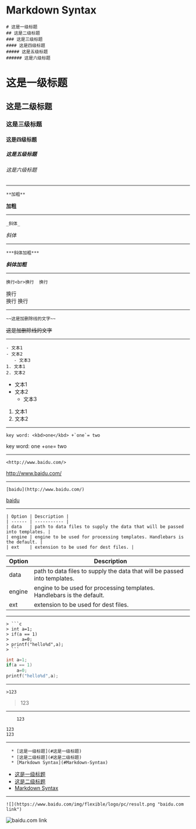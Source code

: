 # Markdown Syntax

```
# 这是一级标题
## 这是二级标题
### 这是三级标题
#### 这是四级标题
##### 这是五级标题
###### 这是六级标题
```

# 这是一级标题

## 这是二级标题

### 这是三级标题

#### 这是四级标题

##### 这是五级标题

###### 这是六级标题

------------

```
**加粗**
```

**加粗**

------------

```
_斜体_
```

*斜体*

------------

```
***斜体加粗***
```

***斜体加粗***

------------

```
换行<br>换行  换行
```
换行<br>换行  换行

------------

```
~~这是加删除线的文字~~
```

~~这是加删除线的文字~~

------------

```
- 文本1
- 文本2
   - 文本3
1. 文本1
2. 文本2
```

- 文本1
- 文本2
   - 文本3

1. 文本1
2. 文本2

------------
```
key word: <kbd>one</kbd> +`one`= two
```
key word: <kbd>one</kbd> +`one`= two

------------
```
<http://www.baidu.com/>
```

<http://www.baidu.com/>

------------

```
[baidu](http://www.baidu.com/)
```

[baidu](http://www.baidu.com/)

------------

```
| Option | Description |
| ------ | ----------- |
| data   | path to data files to supply the data that will be passed into templates. |
| engine | engine to be used for processing templates. Handlebars is the default. |
| ext    | extension to be used for dest files. |
```

| Option | Description                                                               |
| ------ | ------------------------------------------------------------------------- |
| data   | path to data files to supply the data that will be passed into templates. |
| engine | engine to be used for processing templates. Handlebars is the default.    |
| ext    | extension to be used for dest files.                                      |

------------
```
> ```c
> int a=1;
> if(a == 1)
>     a=0;
> printf("hello%d",a);
> ``` 
```

```c
int a=1;
if(a == 1)
    a=0;
printf("hello%d",a);
```

------------

```
>123

```

> 123

-------------

```
    123
```

    123
    123

-------------

```
  * [这是一级标题](#这是一级标题)
  * [这是二级标题](#这是二级标题)
  * [Markdown Syntax](#Markdown-Syntax)
```
  * [这是一级标题](#这是一级标题)
  * [这是二级标题](#这是二级标题)
  * [Markdown Syntax](#Markdown-Syntax)
  
-------------

```
![](https://www.baidu.com/img/flexible/logo/pc/result.png "baidu.com link")
```

![](https://www.baidu.com/img/flexible/logo/pc/result.png "baidu.com link")
